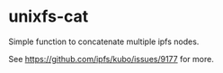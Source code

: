 # unixfs-cat

Simple function to concatenate multiple ipfs nodes.

See https://github.com/ipfs/kubo/issues/9177 for more.

